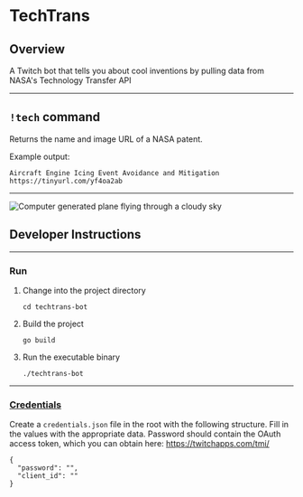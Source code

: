 # TechTrans

## Overview
A Twitch bot that tells you about cool inventions by pulling data from NASA's Technology Transfer API

---

## `!tech` command
Returns the name and image URL of a NASA patent.

Example output:

    Aircraft Engine Icing Event Avoidance and Mitigation
    https://tinyurl.com/yf4oa2ab

---

![Computer generated plane flying through a cloudy sky](https://ntts-prod.s3.amazonaws.com/t2p/prod/t2media/tops/img/LEW-TOPS-125/iStock-157730835_LEW-19309-1_airplane-storm_1388x1050-300dpi.jpg)

## Developer Instructions
---
### Run
1. Change into the project directory
    ```
    cd techtrans-bot
    ```
1. Build the project
    ```
    go build
    ```
1. Run the executable binary
    ```
    ./techtrans-bot
    ```
---
### [Credentials](https://dev.twitch.tv/console/apps)

Create a `credentials.json` file in the root with the following structure. Fill in the values with the appropriate data. Password should contain the OAuth access token, which you can obtain here: https://twitchapps.com/tmi/
```
{
  "password": "",
  "client_id": ""
}
```